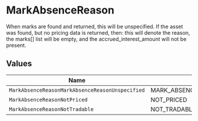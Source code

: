 # MarkAbsenceReason

When marks are found and returned, this will be unspecified. If the asset was found, but no pricing data is returned, then: this will denote the reason, the marks[] list will be empty, and the accrued_interest_amount will not be present.


## Values

| Name                                            | Value                                           |
| ----------------------------------------------- | ----------------------------------------------- |
| `MarkAbsenceReasonMarkAbsenceReasonUnspecified` | MARK_ABSENCE_REASON_UNSPECIFIED                 |
| `MarkAbsenceReasonNotPriced`                    | NOT_PRICED                                      |
| `MarkAbsenceReasonNotTradable`                  | NOT_TRADABLE                                    |